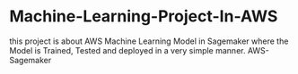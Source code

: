 # Machine-Learning-Project-In-AWS
this project is about AWS Machine Learning Model in Sagemaker where the Model is Trained, Tested  and deployed in a very simple manner.
AWS-Sagemaker
